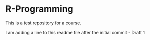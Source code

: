 # R-Programming
This is a test repository for a course.

I am adding a line to this readme file after the initial commit - Draft 1
